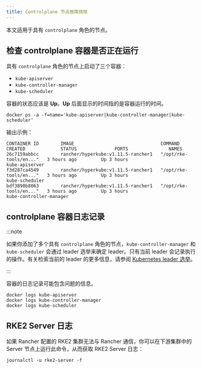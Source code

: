 ```yaml
---
title: Controlplane 节点故障排除
---
```


本文适用于具有 `controlplane` 角色的节点。

## 检查 controlplane 容器是否正在运行

具有 `controlplane` 角色的节点上启动了三个容器：

* `kube-apiserver`
* `kube-controller-manager`
* `kube-scheduler`

容器的状态应该是 **Up**。**Up** 后面显示的时间指的是容器运行的时间。

```
docker ps -a -f=name='kube-apiserver|kube-controller-manager|kube-scheduler'
```

输出示例：
```
CONTAINER ID        IMAGE                                COMMAND                  CREATED             STATUS              PORTS               NAMES
26c7159abbcc        rancher/hyperkube:v1.11.5-rancher1   "/opt/rke-tools/en..."   3 hours ago         Up 3 hours                              kube-apiserver
f3d287ca4549        rancher/hyperkube:v1.11.5-rancher1   "/opt/rke-tools/en..."   3 hours ago         Up 3 hours                              kube-scheduler
bdf3898b8063        rancher/hyperkube:v1.11.5-rancher1   "/opt/rke-tools/en..."   3 hours ago         Up 3 hours                              kube-controller-manager
```

## controlplane 容器日志记录

:::note

如果你添加了多个具有 `controlplane` 角色的节点，`kube-controller-manager` 和 `kube-scheduler` 会通过 leader 选举来确定 leader。只有当前 leader 会记录执行的操作。有关检索当前的 leader 的更多信息，请参阅 [Kubernetes leader 选举](../other-troubleshooting-tips/kubernetes-resources.md#kubernetes-leader-选举)。

:::

容器的日志记录可能包含问题的信息。

```
docker logs kube-apiserver
docker logs kube-controller-manager
docker logs kube-scheduler
```

## RKE2 Server 日志

如果 Rancher 配置的 RKE2 集群无法与 Rancher 通信，你可以在下游集群中的 Server 节点上运行此命令，从而获取 RKE2 Server 日志：

```
journalctl -u rke2-server -f
```
